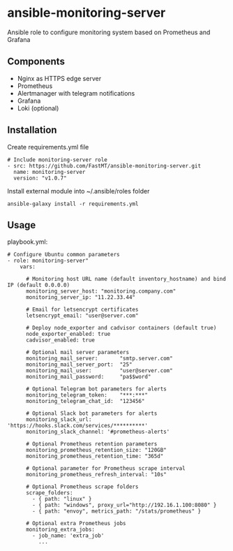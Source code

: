 # ansible-monitoring-server
Ansible role to configure monitoring system based on Prometheus and Grafana

## Components

- Nginx as HTTPS edge server
- Prometheus
- Alertmanager with telegram notifications
- Grafana
- Loki (optional)

## Installation

Create requirements.yml file

```
# Include monitoring-server role
- src: https://github.com/FastMT/ansible-monitoring-server.git
  name: monitoring-server
  version: "v1.0.7"
```

Install external module into ~/.ansible/roles folder

```
ansible-galaxy install -r requirements.yml
```

## Usage

playbook.yml:

```
# Configure Ubuntu common parameters
- role: monitoring-server"
    vars:

      # Monitoring host URL name (default inventory_hostname) and bind IP (default 0.0.0.0)
      monitoring_server_host: "monitoring.company.com"
      monitoring_server_ip: "11.22.33.44"

      # Email for letsencrypt certificates
      letsencrypt_email: "user@server.com"

      # Deploy node_exporter and cadvisor containers (default true)
      node_exporter_enabled: true
      cadvisor_enabled: true

      # Optional mail server parameters
      monitoring_mail_server:       "smtp.server.com"
      monitoring_mail_server_port:  "25"
      monitoring_mail_user:         "user@server.com"
      monitoring_mail_password:     "pa$$word"

      # Optional Telegram bot parameters for alerts
      monitoring_telegram_token:    "***:***"
      monitoring_telegram_chat_id:  "123456"

      # Optional Slack bot parameters for alerts
      monitoring_slack_url: 'https://hooks.slack.com/services/**********'
      monitoring_slack_channel: '#prometheus-alerts'

      # Optional Prometheus retention parameters
      monitoring_prometheus_retention_size: "120GB"
      monitoring_prometheus_retention_time: "365d"

      # Optional parameter for Prometheus scrape interval
      monitoring_prometheus_refresh_interval: "10s"

      # Optional Prometheus scrape folders
      scrape_folders:
        - { path: "linux" }
        - { path: "windows", proxy_url="http://192.16.1.100:8080" }
        - { path: "envoy", metrics_path: "/stats/prometheus" }

      # Optional extra Prometheus jobs
      monitoring_extra_jobs:
        - job_name: 'extra_job'
          ...

```
